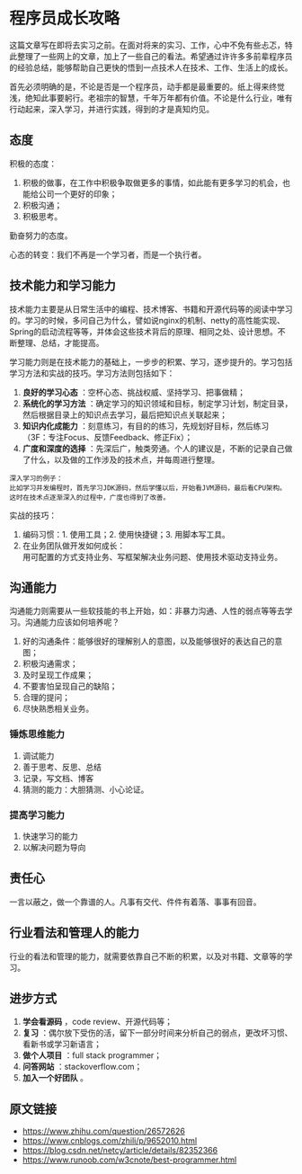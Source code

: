 # 程序员成长攻略
这篇文章写在即将去实习之前。在面对将来的实习、工作，心中不免有些忐忑，特此整理了一些网上的文章，加上了一些自己的看法。希望通过许许多多前辈程序员的经验总结，能够帮助自己更快的悟到一点技术人在技术、工作、生活上的成长。

首先必须明确的是，不论是否是一个程序员，动手都是最重要的。纸上得来终觉浅，绝知此事要躬行。老祖宗的智慧，千年万年都有价值。不论是什么行业，唯有行动起来，深入学习，并进行实践，得到的才是真知灼见。
## 态度
积极的态度：
1. 积极的做事，在工作中积极争取做更多的事情，如此能有更多学习的机会，也能给公司一个更好的印象；
2. 积极沟通；
3. 积极思考。

勤奋努力的态度。

心态的转变：我们不再是一个学习者，而是一个执行者。
## 技术能力和学习能力
技术能力主要是从日常生活中的编程、技术博客、书籍和开源代码等的阅读中学习的。学习的时候，多问自己为什么，譬如说nginx的机制、netty的高性能实现、Spring的启动流程等等，并体会这些技术背后的原理、相同之处、设计思想。不断整理、总结，才能提高。

学习能力则是在技术能力的基础上，一步步的积累、学习，逐步提升的。学习包括学习方法和实战的技巧。学习方法则包括如下：
1. **良好的学习心态** ：空杯心态、挑战权威、坚持学习、把事做精；
2. **系统化的学习方法** ：确定学习的知识领域和目标，制定学习计划，制定目录，然后根据目录上的知识点去学习，最后把知识点关联起来；
3. **知识内化成能力** ：刻意练习，有目的的练习，先规划好目标，然后练习（3F：专注Focus、反馈Feedback、修正Fix）；
4. **广度和深度的选择** ：先深后广，触类旁通。个人的建议是，不断的记录自己做了什么，以及做的工作涉及的技术点，并每周进行整理。

```
深入学习的例子：
比如学习并发编程时，首先学习JDK源码，然后学懂以后，开始看JVM源码，最后看CPU架构。这时在技术点逐渐深入的过程中，广度也得到了改善。
```

实战的技巧：
1. 编码习惯：1. 使用工具；2. 使用快捷键；3. 用脚本写工具。
2. 在业务团队做开发如何成长：  
   用可配置的方式支持业务、写框架解决业务问题、使用技术驱动支持业务。
## 沟通能力
沟通能力则需要从一些软技能的书上开始，如：非暴力沟通、人性的弱点等等去学习。沟通能力应该如何培养呢？
1. 好的沟通条件：能够很好的理解别人的意图，以及能够很好的表达自己的意图；
2. 积极沟通需求；
3. 及时呈现工作成果；
4. 不要害怕呈现自己的缺陷；
5. 合理的提问；
6. 尽快熟悉相关业务。

### 锤炼思维能力
1. 调试能力
2. 善于思考、反思、总结
3. 记录，写文档、博客
4. 猜测的能力：大胆猜测、小心论证。

### 提高学习能力
1. 快速学习的能力
2. 以解决问题为导向
## 责任心
一言以蔽之，做一个靠谱的人。凡事有交代、件件有着落、事事有回音。
## 行业看法和管理人的能力
行业的看法和管理的能力，就需要依靠自己不断的积累，以及对书籍、文章等的学习。

## 进步方式
1. **学会看源码** ，code review、开源代码等；
2. **复习** ：偶尔放下受伤的活，留下一部分时间来分析自己的弱点，更改坏习惯、看新书或学习新语言；
3. **做个人项目** ：full stack programmer；
4. **问答网站** ：stackoverflow.com；
5. **加入一个好团队** 。

## 原文链接
* https://www.zhihu.com/question/26572626
* https://www.cnblogs.com/zhili/p/9652010.html
* https://blog.csdn.net/netcy/article/details/82352366
* https://www.runoob.com/w3cnote/best-programmer.html
